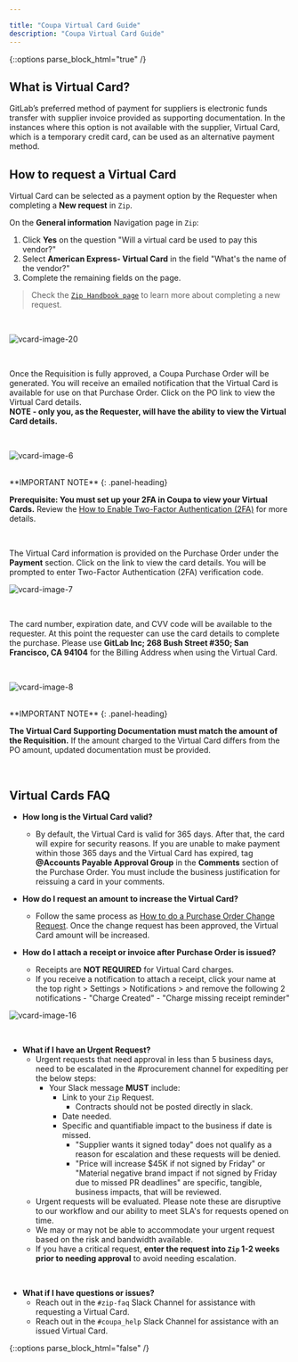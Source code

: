 ```yaml
---

title: "Coupa Virtual Card Guide"
description: "Coupa Virtual Card Guide"
---
```


{::options parse_block_html="true" /}

<link rel="stylesheet" type="text/css" href="/stylesheets/biztech.css" />







## What is Virtual Card?

GitLab’s preferred method of payment for suppliers is electronic funds transfer with supplier invoice provided as supporting documentation. In the instances where this option is not available with the supplier, Virtual Card, which is a temporary credit card, can be used as an alternative payment method.


## How to request a Virtual Card

Virtual Card can be selected as a payment option by the Requester when completing a **New request** in `Zip`.

On the **General information** Navigation page in `Zip`:
1. Click **Yes** on the question "Will a virtual card be used to pay this vendor?"
1. Select **American Express- Virtual Card** in the field "What's the name of the vendor?"
1. Complete the remaining fields on the page.

 > Check the [`Zip Handbook page`](https://about.gitlab.com/handbook/business-technology/enterprise-applications/guides/zip-guide/) to learn more about completing a new request.

<br>

![vcard-image-20](/handbook/business-technology/enterprise-applications/guides/coupa-virtual-cards/vcard20.png)

<br>

Once the Requisition is fully approved, a Coupa Purchase Order will be generated. You will receive an emailed notification that the Virtual Card is available for use on that Purchase Order. Click on the PO link to view the Virtual Card details.<br>
**NOTE - only you, as the Requester, will have the ability to view the Virtual Card details.**

<br>

![vcard-image-6](/handbook/business-technology/enterprise-applications/guides/coupa-virtual-cards/vcard6.png)

<br>

<div class="panel panel-danger">
**IMPORTANT NOTE**
{: .panel-heading}
<div class="panel-body">

**Prerequisite: You must set up your 2FA in Coupa to view your Virtual Cards.** Review the [How to Enable Two-Factor Authentication (2FA)](/handbook/business-technology/enterprise-applications/guides/coupa-guide/#how-to-enable-two-factor-authentication) for more details.

</div>
</div>
<br>

The Virtual Card information is provided on the Purchase Order under the **Payment** section. Click on the link to view the card details. You will be prompted to enter Two-Factor Authentication (2FA) verification code.

![vcard-image-7](/handbook/business-technology/enterprise-applications/guides/coupa-virtual-cards/vcard7.png)  

<br>

The card number, expiration date, and CVV code will be available to the requester. At this point the requester can use the card details to complete the purchase. Please use **GitLab Inc; 268 Bush Street #350; San Francisco, CA 94104** for the Billing Address when using the Virtual Card.

<br>

![vcard-image-8](/handbook/business-technology/enterprise-applications/guides/coupa-virtual-cards/vcard8.png)  

<br>

<div class="panel panel-danger">
**IMPORTANT NOTE**
{: .panel-heading}
<div class="panel-body">

**The Virtual Card Supporting Documentation must match the amount of the Requisition.** If the amount charged to the Virtual Card differs from the PO amount, updated documentation must be provided.

</div>
</div>
<br>

## Virtual Cards FAQ

- **How long is the Virtual Card valid?**
   - By default, the Virtual Card is valid for 365 days. After that, the card will expire for security reasons. If you are unable to make payment within those 365 days and the Virtual Card has expired, tag **@Accounts Payable Approval Group** in the **Comments** section of the Purchase Order. You must include the business justification for reissuing a card in your comments.

- **How do I request an amount to increase the Virtual Card?**
   - Follow the same process as [How to do a Purchase Order Change Request](https://about.gitlab.com/handbook/business-technology/enterprise-applications/guides/coupa-guide/#how-to-do-a-purchase-order-change-request). Once the change request has been approved, the Virtual Card amount will be increased.

- **How do I attach a receipt or invoice after Purchase Order is issued?**
   - Receipts are **NOT REQUIRED** for Virtual Card charges.
   - If you receive a notification to attach a receipt, click your name at the top right > Settings > Notifications > and remove the following 2 notifications
         - "Charge Created"
         - "Charge missing receipt reminder"

 ![vcard-image-16](/handbook/business-technology/enterprise-applications/guides/coupa-virtual-cards/chargenotification_jun2023.png)  


<br>

- **What if I have an Urgent Request?**
   - Urgent requests that need approval in less than 5 business days, need to be escalated in the #procurement channel for expediting per the below steps:
      - Your Slack message **MUST** include:
         - Link to your `Zip` Request.
            - Contracts should not be posted directly in slack.
         - Date needed.
         - Specific and quantifiable impact to the business if date is missed.
            - "Supplier wants it signed today" does not qualify as a reason for escalation and these requests will be denied.
            - "Price will increase $45K if not signed by Friday" or "Material negative brand impact if not signed by Friday due to missed PR deadlines" are specific, tangible, business impacts, that will be reviewed.
   - Urgent requests will be evaluated. Please note these are disruptive to our workflow and our ability to meet SLA's for requests opened on time.
   - We may or may not be able to accommodate your urgent request based on the risk and bandwidth available.
   - If you have a critical request, **enter the request into `Zip` 1-2 weeks prior to needing approval** to avoid needing escalation.

<br>

- **What if I have questions or issues?**
   - Reach out in the `#zip-faq` Slack Channel for assistance with requesting a Virtual Card.
   - Reach out in the `#coupa_help` Slack Channel for assistance with an issued Virtual Card.


{::options parse_block_html="false" /}
